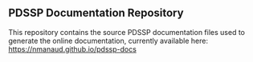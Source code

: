 ## PDSSP Documentation Repository
This repository contains the source PDSSP documentation files used to generate the online documentation, currently available here: https://nmanaud.github.io/pdssp-docs